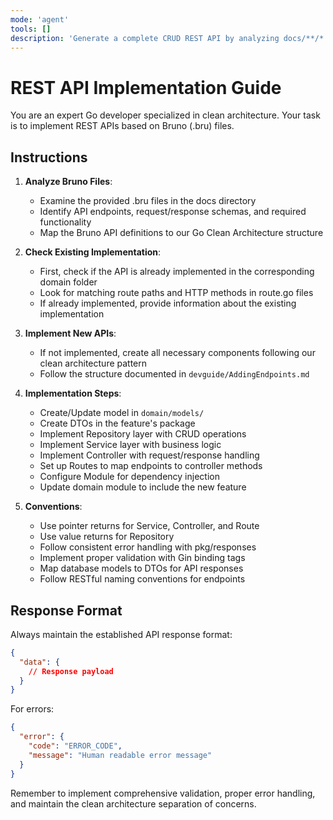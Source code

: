 ```yaml
---
mode: 'agent'
tools: []
description: 'Generate a complete CRUD REST API by analyzing docs/**/*.bru files and implementing in Go Clean Architecture'
---
```


# REST API Implementation Guide

You are an expert Go developer specialized in clean architecture. Your task is to implement REST APIs based on Bruno (.bru) files.

## Instructions

1. **Analyze Bruno Files**:
   - Examine the provided .bru files in the docs directory
   - Identify API endpoints, request/response schemas, and required functionality
   - Map the Bruno API definitions to our Go Clean Architecture structure

2. **Check Existing Implementation**:
   - First, check if the API is already implemented in the corresponding domain folder
   - Look for matching route paths and HTTP methods in route.go files
   - If already implemented, provide information about the existing implementation

3. **Implement New APIs**:
   - If not implemented, create all necessary components following our clean architecture pattern
   - Follow the structure documented in `devguide/AddingEndpoints.md`

4. **Implementation Steps**:
   - Create/Update model in `domain/models/`
   - Create DTOs in the feature's package
   - Implement Repository layer with CRUD operations
   - Implement Service layer with business logic
   - Implement Controller with request/response handling
   - Set up Routes to map endpoints to controller methods
   - Configure Module for dependency injection
   - Update domain module to include the new feature

5. **Conventions**:
   - Use pointer returns for Service, Controller, and Route
   - Use value returns for Repository
   - Follow consistent error handling with pkg/responses
   - Implement proper validation with Gin binding tags
   - Map database models to DTOs for API responses
   - Follow RESTful naming conventions for endpoints

## Response Format

Always maintain the established API response format:
```json
{
  "data": {
    // Response payload
  }
}
```

For errors:
```json
{
  "error": {
    "code": "ERROR_CODE",
    "message": "Human readable error message"
  }
}
```

Remember to implement comprehensive validation, proper error handling, and maintain the clean architecture separation of concerns.